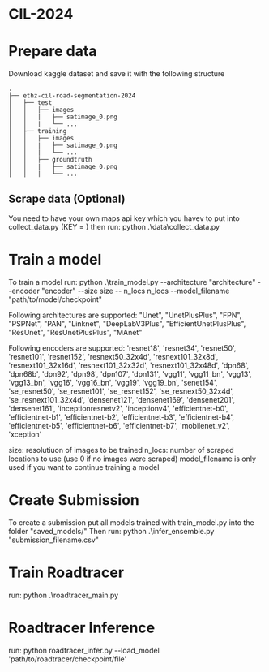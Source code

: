 # CIL-2024

# Prepare data
Download kaggle dataset and save it with the following structure 

```
.
├── ethz-cil-road-segmentation-2024
│   ├── test
│   │	├── images
│   │	|	├── satimage_0.png
│   │	|	└── ... 
│   ├── training
│   │	├── images
│   │	|	├── satimage_0.png
│   │	|	└── ... 
│   │	├── groundtruth
│   │	|	├── satimage_0.png
│   │	|	└── ... 
```


## Scrape data (Optional)
You need to have your own maps api key which you havev to put into collect_data.py (KEY = )
then run:
python .\data\collect_data.py
  

# Train a model
To train a model run:
python .\train_model.py --architecture "architecture" --encoder "encoder" --size size -- n_locs n_locs --model_filename "path/to/model/checkpoint"

Following architectures are supported:
"Unet", "UnetPlusPlus", "FPN", "PSPNet", "PAN", "Linknet", "DeepLabV3Plus", "EfficientUnetPlusPlus", "ResUnet", "ResUnetPlusPlus", "MAnet"

Following encoders are supported:
'resnet18',  'resnet34',  'resnet50',  'resnet101',  'resnet152',  'resnext50_32x4d',  'resnext101_32x8d',  'resnext101_32x16d', 'resnext101_32x32d',  'resnext101_32x48d',  'dpn68',  'dpn68b',  'dpn92',  'dpn98',  'dpn107',  'dpn131',  'vgg11',  'vgg11_bn', 'vgg13',  'vgg13_bn',  'vgg16',  'vgg16_bn',  'vgg19',  'vgg19_bn',  'senet154',  'se_resnet50',  'se_resnet101',  'se_resnet152',  'se_resnext50_32x4d',  'se_resnext101_32x4d',  'densenet121',  'densenet169',  'densenet201',  'densenet161',  'inceptionresnetv2',  'inceptionv4',  'efficientnet-b0',  'efficientnet-b1',  'efficientnet-b2',  'efficientnet-b3',  'efficientnet-b4',  'efficientnet-b5',  'efficientnet-b6',  'efficientnet-b7',  'mobilenet_v2',  'xception'

size: resolutiuon of images to be trained
n_locs: number of scraped locations to use (use 0 if no images were scraped)
model_filename is only used if you want to continue training a model

# Create Submission
To create a submission put all models trained with train_model.py into the folder "saved_models/"
Then run:
python .\infer_ensemble.py "submission_filename.csv"

# Train Roadtracer
run:
python .\roadtracer_main.py

# Roadtracer Inference
run:
python roadtracer_infer.py --load_model 'path/to/roadtracer/checkpoint/file'

